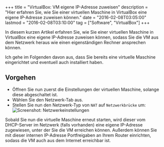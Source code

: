 +++
title       = "VirtualBox: VM eigene IP-Adresse zuweisen"
description = "Hier erfahren Sie, wie Sie einer virtuellen Maschine in VirtualBox eine eigene IP-Adresse zuweisen können."
date        = "2016-02-08T03:05:00"
lastmod     = "2016-02-08T03:10:00"
tag         = ["Software", "VirtualBox"]
+++

In diesem kurzen Artikel erfahren Sie, wie Sie einer virtuellen Maschine in VirtualBox eine eigene IP-Adresse zuweisen können, sodass Sie die VM aus dem Netzwerk heraus wie einen eigenständigen Rechner ansprechen können.

<!--more-->

Ich gehe im Folgenden davon aus, dass Sie bereits eine virtuelle Maschine eingerichtet und eventuell auch installiert haben.

## Vorgehen
* Öffnen Sie nun zuerst die Einstellungen der virtuellen Maschine, solange diese abgeschaltet ist.
* Wählen Sie den Netzwerk-Tab aus.
* Stellen Sie nun den Netzwerk-Typ von `NAT` auf `Netzwerkbrücke` um:
![Screenshot: Netzwerkeinstellungen](/images/virtualbox-vm-eigene-ip-adresse-zuweisen/Netzwerkeinstellungen.jpg)

Sobald Sie nun die virtuelle Maschine erneut starten, wird dieser vom DHCP-Server im Netzwerk (falls vorhanden) eine eigene IP-Adresse zugewiesen, unter der Sie die VM erreichen können.
Außerdem können Sie mit dieser internen IP-Adresse Portfreigaben an Ihrem Router einrichten, sodass die VM auch aus dem Internet erreichbar ist.
